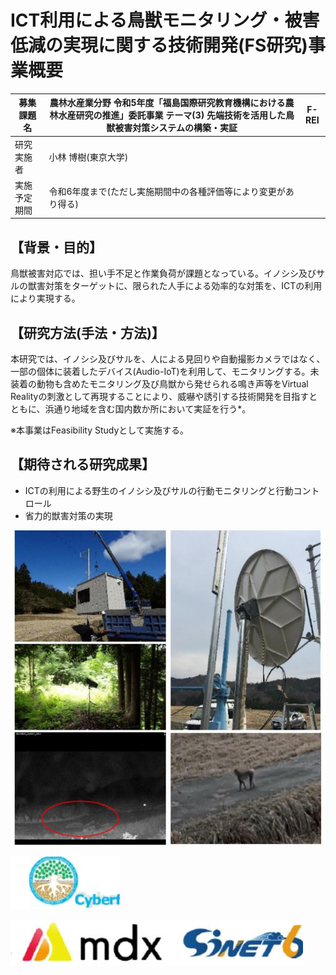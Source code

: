 # ICT利用による鳥獣モニタリング・被害低減の実現に関する技術開発(FS研究)事業概要

| 募集課題名 | 農林水産業分野 令和5年度「福島国際研究教育機構における農林水産研究の推進」委託事業 テーマ(3) 先端技術を活用した鳥獣被害対策システムの構築・実証 | F-REI |
| --- | --- | --- |
| 研究実施者 | 小林 博樹(東京大学) |  |
| 実施予定期間 | 令和6年度まで(ただし実施期間中の各種評価等により変更があり得る) |  |

## 【背景・目的】

鳥獣被害対応では、担い手不足と作業負荷が課題となっている。イノシシ及びサルの獣害対策をターゲットに、限られた人手による効率的な対策を、ICTの利用により実現する。

## 【研究方法(手法・方法)】

本研究では、イノシシ及びサルを、人による見回りや自動撮影カメラではなく、一部の個体に装着したデバイス(Audio-IoT)を利用して、モニタリングする。未装着の動物も含めたモニタリング及び鳥獣から発せられる鳴き声等をVirtual Realityの刺激として再現することにより、威嚇や誘引する技術開発を目指すとともに、浜通り地域を含む国内数か所において実証を行う*。

※本事業はFeasibility Studyとして実施する。

## 【期待される研究成果】

- ICTの利用による野生のイノシシ及びサルの行動モニタリングと行動コントロール
- 省力的獣害対策の実現

![](_page_0_Picture_10.jpeg)

![](_page_0_Picture_11.jpeg)

![](_page_0_Picture_12.jpeg)
